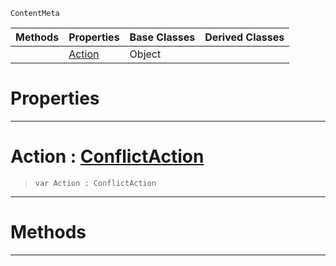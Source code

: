  `ContentMeta`

|Methods|Properties|Base Classes|Derived Classes|
|---|---|---|---|
| |[ Action](https://github.com/ZilchEngine/ZilchDocs/blob/master/code_reference/class_reference/conflictoptions.markdown#action-zero-engine-docum)|Object| |


 #  Properties


---  
 #  Action : [ConflictAction](https://github.com/ZilchEngine/ZilchDocs/blob/master/code_reference/enum_reference.markdown#conflictaction)

> 
> ``` lang=cpp, name=Nada
> var Action : ConflictAction


---  
 #  Methods


---  
 

 